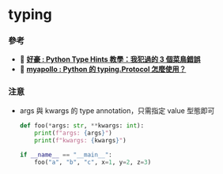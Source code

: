 # typing

### 參考
+ 🔗 [**好豪 : Python Type Hints 教學：我犯過的 3 個菜鳥錯誤**](https://haosquare.com/python-type-hints-3-beginner-mistakes/)
+ 🔗 [**myapollo : Python 的 typing.Protocol 怎麼使用？**](https://myapollo.com.tw/blog/python-typing-protocol/)

### 注意

+ args 與 kwargs 的 type annotation，只需指定 value 型態即可
  ```py
  def foo(*args: str, **kwargs: int):
      print(f"args: {args}")
      print(f"kwargs: {kwargs}")
      
  if __name__ == "__main__":
      foo("a", "b", "c", x=1, y=2, z=3)
  ```